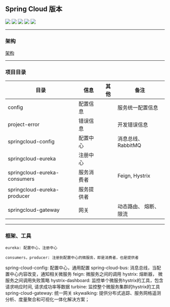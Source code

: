 ## Spring Cloud 版本
 

![](https://img.shields.io/badge/Spring%20Boot-2.0.8.RELEASE-brightgreen)
![](https://img.shields.io/badge/Mysql-6.0-blue)
![](https://img.shields.io/badge/JDK-1.8-brightgreen)
![](https://img.shields.io/badge/Maven-3.6.0-blue)
![](https://img.shields.io/badge/Spring%20Cloud-Finchley.SR4-orange) 

***


 
### 架构

 [架构](https://www.processon.com/view/link/5e85a729e4b07b16dcde329f)
 
***
 

### 项目目录

|  目录                           |      信息      |  其他     | 备注           |
|--------------------------------|----------------|----------|----------------|
|  config                        |   配置信息      |          |  服务统一配置信息 |
|  project-error                 |   错误信息      |          |  开发错误信息    |
|  springcloud-config            |   配置中心      |          |  消息总线、RabbitMQ |
|  springcloud-eureka            |   注册中心      |          |                |
|  springcloud-eureka-consumers  |   服务消费者    |           |  Feign, Hystrix |
|  springcloud-eureka-producer   |   服务提供者    |           |                 |
|  springcloud-gateway           |   网关         |           | 动态路由、 熔断、限流 |
 
 ***
 
 ### 框架、工具
 ````
 eureka: 配置中心，注册中心
 ````
 ````
 consumers，producer: 注册到配置中心的微服务，即是消费者，也是提供者
 ````
 spring-cloud-config: 配置中心，通用配置
 spring-cloud-bus: 消息总线，当配置中心内容改变，通知相关微服务
 feign: 微服务之间的调用
 hystrix: 熔断器， 微服务之间调用失败策略
 hystrix-dashboard:  监控单个微服务hystrix的工具，包含请求响应时间, 请求成功率等数据
 turbine: 监控整个微服务集群的hystrix的工具
 spring-cloud-gateway:  统一网关
 skywalking: 提供分布式追踪、服务网格遥测分析、度量聚合和可视化一体化解决方案；
 
 ````
 

